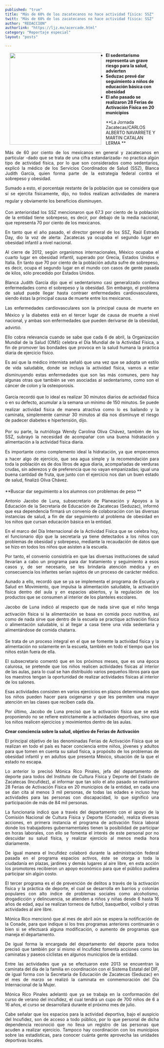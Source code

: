 ```yaml
---
published: "true"
title: "Más de 60% de los zacatecanos no hace actividad física: SSZ"
twitt: "Más de 60% de los zacatecanos no hace actividad física: SSZ"
author: "REDACCION"
authorlink: "https://ljz.mx/acercade.html"
category: "Reportaje especial"
layout: "posts"

---
```


<img src="http://ljz.mx/images/stories/fotos_abril2013/p2 activacin 2.jpg" border="0" width="300" style="margin-left: 15px; margin-right: 15px; float: left;" />

*   **El sedentarismo representa un grave riesgo para la salud, advierten**
*   **Seduzac prevé dar seguimiento a niños de educación básica con obesidad**
*   **El año pasado se realizaron 28 Ferias de Activación Física en 20 municipios**

**La Jornada Zacatecas/CARLOS ALBERTO NAVARRETE Y MARTIN CATALAN LERMA **

<p style="text-align: justify;">
  Más de 60 por ciento de los mexicanos en general y zacatecanos en particular -dado que se trata de una cifra estandarizada- no practica algún tipo de actividad física, por lo que son considerados como sedentarios, explicó la médico de los Servicios Coordinados de Salud (SSZ), Blanca Judith García, quien forma parte de la estrategia federal contra el sobrepeso y obesidad.
</p>

<p style="text-align: justify;">
  Sumado a esto, el porcentaje restante de la población que se considera que sí se ejercita físicamente, dijo, no todos realizan actividades de manera regular y obviamente los beneficios disminuyen.
</p>

<p style="text-align: justify;">
  Con anterioridad los SSZ mencionaron que 67.3 por ciento de la población de la entidad tiene sobrepeso, es decir, por debajo de la media nacional, que representa 70 por ciento de los mexicanos.
</p>

<p style="text-align: justify;">
  En tanto que el año pasado, el director general de los SSZ, Raúl Estrada Day, dio la voz de alerta: Zacatecas ya ocupaba el segundo lugar en obesidad infantil a nivel nacional.
</p>

<p style="text-align: justify;">
  Al cierre de 2012, según organismos internacionales, México ocupaba el cuarto lugar en obesidad infantil, superado por Grecia, Estados Unidos e Italia. En tanto que 70 por ciento de la población adulta sufre de sobrepeso, es decir, ocupa el segundo lugar en el mundo con casos de gente pasada de kilos, sólo precedido por Estados Unidos.
</p>

<p style="text-align: justify;">
  Blanca Judith García dijo que el sedentarismo casi generalizado conlleva enfermedades como el sobrepeso y la obesidad. Sin embargo, el problema de salud puede llegar hasta contraer enfermedades cardiovasculares, siendo éstas la principal causa de muerte entre los mexicanos.
</p>

<p style="text-align: justify;">
  Las enfermedades cardiovasculares son la principal causa de muerte en México y la diabetes está en el tercer lugar de causa de muerte a nivel nacional, y ambas son enfermedades que pueden derivarse de la obesidad, advirtió.
</p>

<p style="text-align: justify;">
  Ello cobra relevancia cuando se sabe que cada 6 de abril, la Organización Mundial de la Salud (OMS) celebra el Día Mundial de la Actividad Física, a fin de promover las bondades que provoca en la salud humana la práctica diaria de ejercicio físico.
</p>

<p style="text-align: justify;">
  Es así que la médico internista señaló que una vez que se adopta un estilo de vida saludable, donde se incluya la actividad física, vamos a estar disminuyendo estas enfermedades que son las más comunes, pero hay algunas otras que también se ven asociadas al sedentarismo, como son el cáncer de colon y la osteoporosis.
</p>

<p style="text-align: justify;">
  García recordó que lo ideal es realizar 30 minutos diarios de actividad física o en su defecto, acumular a la semana un mínimo de 150 minutos. Se puede realizar actividad física de manera atractiva como lo es bailando y la caminata, simplemente caminar 30 minutos al día nos disminuye el riesgo de padecer diabetes e hipertensión, dijo.
</p>

<p style="text-align: justify;">
  Por su parte, la nutrióloga Wendy Carolina Oliva Chávez, también de los SSZ, subrayó la necesidad de acompañar con una buena hidratación y alimentación a la actividad física diaria.
</p>

<p style="text-align: justify;">
  Es importante como complemento ideal la hidratación, ya que empecemos a hacer algo de ejercicio, que sea agua simple y la recomendación para toda la población es de dos litros de agua diaria, acompañadas de verduras crudas, sin aderezos y de preferencia que no vayan empanizadas; igual una buena cantidad de fruta, que junto con el ejercicio nos dan un buen estado de salud, finalizó Oliva Chávez.
</p>

**Buscar dar seguimiento a los alumnos con problemas de peso **

<p style="text-align: justify;">
  Antonio Jacobo de Luna, subsecretario de Planeación y Apoyos a la Educación de la Secretaría de Educación de Zacatecas (Seduzac), informó que esa dependencia firmará un convenio de colaboración con las diversas instancias de salud, a fin de dar seguimiento al problema de obesidad en los niños que cursan educación básica en la entidad.
</p>

<p style="text-align: justify;">
  En el marco del Día Internacional de la Actividad Física que se celebra hoy, el funcionario dijo que la secretaría ya tiene detectados a los niños con problemas de obesidad y sobrepeso, mediante la recaudación de datos que se hizo en todos los niños que asisten a la escuela.
</p>

<p style="text-align: justify;">
  Por tanto, el convenio consistiría en que las diversas instituciones de salud llevarían a cabo un programa para dar tratamiento y seguimiento a esos casos y, de ser necesario, se les brindaría atención médica y en consecuencia los infantes serían sujetos de un proceso de carácter médico.
</p>

<p style="text-align: justify;">
  Aunado a ello, recordó que se ya se implementa el programa de Escuela y Salud en Movimiento, que impulsa la alimentación saludable, la activación física dentro del aula y en espacios abiertos, y la regulación de los productos que se consumen al interior de los planteles escolares.
</p>

<p style="text-align: justify;">
  Jacobo de Luna indicó al respecto que de nada sirve que el niño tenga activación física si la alimentación se basa en comida poco nutritiva, así como de nada sirve que dentro de la escuela se practique activación física o alimentación saludable, si al llegar a casa tiene una vida sedentaria y alimentándose de comida chatarra.
</p>

<p style="text-align: justify;">
  Se trata de un proceso integral en el que se fomente la actividad física y la alimentación no solamente en la escuela, también en todo el tiempo que los niños están fuera de ella.
</p>

<p style="text-align: justify;">
  El subsecretario comentó que en los próximos meses, que es una época calurosa, se pretende que los niños realicen actividades físicas al interior de las aulas, para lo cual se han distribuido varios pequeños libros para que los maestros tengan la oportunidad de realizar actividades físicas al interior de los salones.
</p>

<p style="text-align: justify;">
  Esas actividades consisten en varios ejercicios en plazos determinados que los niños pueden hacer para oxigenarse y que les permiten una mayor atención en las clases que reciben cada día.
</p>

<p style="text-align: justify;">
  Por último, Jacobo de Luna precisó que la activación física que se está proponiendo no se refiere estrictamente a actividades deportivas, sino que los niños realicen ejercicios y movimientos dentro de las aulas.
</p>

<p style="text-align: justify;">
  <strong>Crear conciencia sobre la salud, objetivo de Ferias de Activación</strong>
</p>

<p style="text-align: justify;">
  El principal objetivo de las denominadas Ferias de Activación Física que se realizan en todo el país es hacer conciencia entre niños, jóvenes y adultos para que tomen en cuenta su salud física, a propósito de los problemas de obesidad infantil y en adultos que presenta México, situación de la que el estado no escapa.
</p>

<p style="text-align: justify;">
  Lo anterior lo precisó Mónica Rico Pinales, jefa del departamento de deporte para todos del Instituto de Cultura Física y Deporte del Estado de Zacatecas (Incufidez), al informar que tan sólo el año pasado se realizaron 28 Ferias de Activación Física en 20 municipios de la entidad, en cada una se dan cita al menos 3 mil personas, de todas las edades e incluso hay actividades para las personas con discapacidad, lo que significó una participación de más de 84 mil personas.
</p>

<p style="text-align: justify;">
  La funcionaria indicó que a través del departamento con el apoyo de la Comisión Nacional de Cultura Física y Deporte (Conade), realiza diversas acciones, en primera instancia el programa de activación física laboral donde los trabajadores gubernamentales tienen la posibilidad de participar en horas laborales, con ello se fomenta el interés de este personal por no descuidar su salud física, y realizar ejercicio al menos media hora diariamente.
</p>

<p style="text-align: justify;">
  De igual manera el Incufidez colaboró durante la administración federal pasada en el programa espacios activos, éste se otorga a toda la ciudadanía en plazas, jardines y demás lugares al aire libre, en esta acción los promotores recibieron un apoyo económico para que el público pudiera participar sin algún costo.
</p>

<p style="text-align: justify;">
  El tercer programa es el de prevención de delitos a través de la activación física y la práctica de deporte, el cual se desarrolla en barrios y colonias populares con alto índice de problemas sociales como alcoholismo, drogadicción y delincuencia, se atienden a niños y niñas desde 6 hasta 16 años de edad, aquí se realizan torneos de futbol, basquetbol, volibol y otras actividades al aire libre.
</p>

<p style="text-align: justify;">
  Mónica Rico mencionó que al mes de abril aún se espera la notificación de la Conade, para que indique si los tres programas anteriores continuarán o bien si se efectuará alguna modificación, o aumento de programas que maneja el departamento.
</p>

<p style="text-align: justify;">
  De igual forma la encargada del departamento del deporte para todos precisó que también por sí mismo el Incufidez fomenta acciones como las caminatas y paseos ciclistas en algunos municipios de la entidad.
</p>

<p style="text-align: justify;">
  Entre las actividades que ya se efectuaron este 2013 se encuentran la caminata del día de la familia en coordinación con el Sistema Estatal del DIF, de igual forma con la Secretaría de Educación de Zacatecas (Seduzac) en el mes de marzo se realizó la caminata en conmemoración del Día Internacional de la Mujer.
</p>

<p style="text-align: justify;">
  Mónica Rico Pinales adelantó que ya se trabaja en la conformación del curso de verano del incufidez, el cual tendrá un cupo de 700 niños de 6 a 16 años, el curso se desarrollará durante el próximo mes de julio.
</p>

<p style="text-align: justify;">
  Cabe señalar que los espacios para la actividad deportiva, bajo el auspicio del Incufidez, son de acceso a todo público, por lo que personal de dicha dependencia reconoció que no lleva un registro de las personas que acuden a realizar ejercicio. Tampoco hay coordinación con los municipios sobre las estadísticas, para conocer cuánta gente aprovecha las unidades deportivas locales.
</p>
